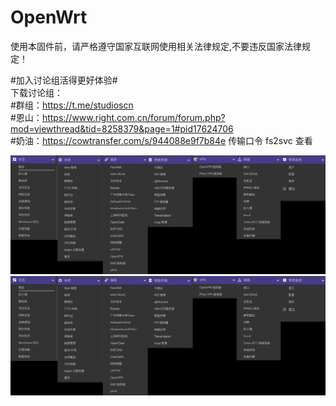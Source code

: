 # OpenWrt
使用本固件前，请严格遵守国家互联网使用相关法律规定,不要违反国家法律规定！ 
  
#加入讨论组活得更好体验#  
下载讨论组：  
           #群组：https://t.me/studioscn  
           #恩山：https://www.right.com.cn/forum/forum.php?mod=viewthread&tid=8258379&page=1#pid17624706  
           #奶油：https://cowtransfer.com/s/944088e9f7b84e 传输口令 fs2svc 查看  
  
![Image text](https://github.com/mcusee/OpenWrt/blob/main/IMG_1434%202.JPG)
![Image text](https://github.com/mcusee/OpenWrt/blob/main/IMG_1434%202.JPG)
